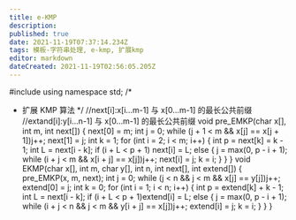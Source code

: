 ```yaml
---
title: e-KMP
description: 
published: true
date: 2021-11-19T07:37:14.234Z
tags: 模板-字符串处理, e-kmp, 扩展kmp
editor: markdown
dateCreated: 2021-11-19T02:56:05.205Z
---
```


#include <algorithm>
using namespace std;
/*
 * 扩展 KMP 算法
 */
//next[i]:x[i...m-1] 与 x[0...m-1] 的最长公共前缀
//extand[i]:y[i...n-1] 与 x[0...m-1] 的最长公共前缀
void pre_EMKP(char x[], int m, int next[])
{
	next[0] = m;
	int j = 0;
	while (j + 1 < m && x[j] == x[j + 1])j++;
	next[1] = j;
	int k = 1;
	for (int i = 2; i < m; i++)
	{
		int p = next[k] = k - 1;
		int L = next[i - k];
		if (i + L < p + 1) next[i] = L;
		else
		{
			j = max(0, p - i + 1);
			while (i + j < m && x[i + j] == x[j])j++;
			next[i] = j;
			k = i;
		}
	}
}
void EKMP(char x[], int m, char y[], int n, int next[], int extend[])
{
	pre_EMKP(x, m, next);
	int j = 0;
	while (j < n && j < m && x[j] == y[j])j++;
	extend[0] = j;
	int k = 0;
	for (int i = 1; i < n; i++)
	{
		int p = extend[k] + k - 1;
		int L = next[i - k];
		if (i + L < p + 1)extend[i] = L;
		else
		{
			j = max(0, p - i + 1);
			while (i + j < n && j < m && y[i + j] == x[j])j++;
			extend[i] = j;
			k = i;
		}
	}
}